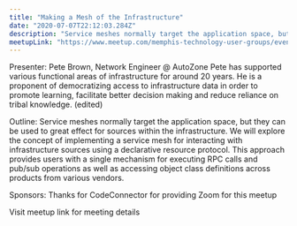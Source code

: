```yaml
---
title: "Making a Mesh of the Infrastructure"
date: "2020-07-07T22:12:03.284Z"
description: "Service meshes normally target the application space, but they can be used to great effect for sources within the infrastructure. We will explore the concept of implementing a service mesh for interacting with infrastructure sources using a declarative resource protocol."
meetupLink: "https://www.meetup.com/memphis-technology-user-groups/events/wvmklrybckbkb/"
---
```


Presenter: Pete Brown, Network Engineer @ AutoZone
Pete has supported various functional areas of infrastructure for around 20 years. He is a proponent of democratizing access to infrastructure data in order to promote learning, facilitate better decision making and reduce reliance on tribal knowledge. (edited)

Outline:
Service meshes normally target the application space, but they can be used to great effect for sources within the infrastructure. We will explore the concept of implementing a service mesh for interacting with infrastructure sources using a declarative resource protocol. This approach provides users with a single mechanism for executing RPC calls and pub/sub operations as well as accessing object class definitions across products from various vendors.

Sponsors:
Thanks for CodeConnector for providing Zoom for this meetup

Visit meetup link for meeting details